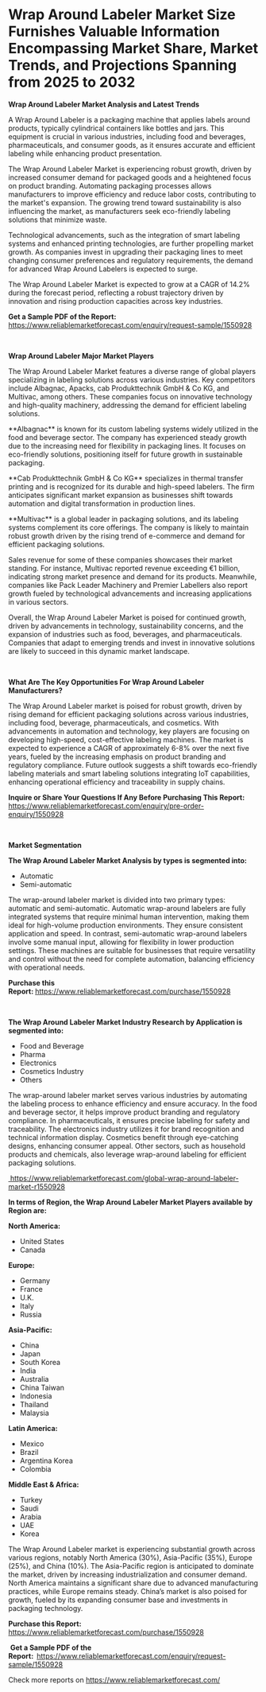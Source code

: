 <p><h1>Wrap Around Labeler Market Size Furnishes Valuable Information Encompassing Market Share, Market Trends, and Projections Spanning from 2025 to 2032</h1></p><p><strong>Wrap Around Labeler Market Analysis and Latest Trends</strong></p>
<p><p>A Wrap Around Labeler is a packaging machine that applies labels around products, typically cylindrical containers like bottles and jars. This equipment is crucial in various industries, including food and beverages, pharmaceuticals, and consumer goods, as it ensures accurate and efficient labeling while enhancing product presentation.</p><p>The Wrap Around Labeler Market is experiencing robust growth, driven by increased consumer demand for packaged goods and a heightened focus on product branding. Automating packaging processes allows manufacturers to improve efficiency and reduce labor costs, contributing to the market's expansion. The growing trend toward sustainability is also influencing the market, as manufacturers seek eco-friendly labeling solutions that minimize waste.</p><p>Technological advancements, such as the integration of smart labeling systems and enhanced printing technologies, are further propelling market growth. As companies invest in upgrading their packaging lines to meet changing consumer preferences and regulatory requirements, the demand for advanced Wrap Around Labelers is expected to surge.</p><p>The Wrap Around Labeler Market is expected to grow at a CAGR of 14.2% during the forecast period, reflecting a robust trajectory driven by innovation and rising production capacities across key industries.</p></p>
<p><strong>Get a Sample PDF of the Report:&nbsp;</strong> <a href="https://www.reliablemarketforecast.com/enquiry/request-sample/1550928?utm_campaign=2750&utm_medium=2&utm_source=Github&utm_content=ia&utm_term=08042025&utm_id=wrap-around-labeler">https://www.reliablemarketforecast.com/enquiry/request-sample/1550928</a></p>
<p>&nbsp;</p>
<p><strong>Wrap Around Labeler Major Market Players</strong></p>
<p><p>The Wrap Around Labeler Market features a diverse range of global players specializing in labeling solutions across various industries. Key competitors include Albagnac, Apacks, cab Produkttechnik GmbH & Co KG, and Multivac, among others. These companies focus on innovative technology and high-quality machinery, addressing the demand for efficient labeling solutions.</p><p>**Albagnac** is known for its custom labeling systems widely utilized in the food and beverage sector. The company has experienced steady growth due to the increasing need for flexibility in packaging lines. It focuses on eco-friendly solutions, positioning itself for future growth in sustainable packaging.</p><p>**Cab Produkttechnik GmbH & Co KG** specializes in thermal transfer printing and is recognized for its durable and high-speed labelers. The firm anticipates significant market expansion as businesses shift towards automation and digital transformation in production lines.</p><p>**Multivac** is a global leader in packaging solutions, and its labeling systems complement its core offerings. The company is likely to maintain robust growth driven by the rising trend of e-commerce and demand for efficient packaging solutions.</p><p>Sales revenue for some of these companies showcases their market standing. For instance, Multivac reported revenue exceeding €1 billion, indicating strong market presence and demand for its products. Meanwhile, companies like Pack Leader Machinery and Premier Labellers also report growth fueled by technological advancements and increasing applications in various sectors.</p><p>Overall, the Wrap Around Labeler Market is poised for continued growth, driven by advancements in technology, sustainability concerns, and the expansion of industries such as food, beverages, and pharmaceuticals. Companies that adapt to emerging trends and invest in innovative solutions are likely to succeed in this dynamic market landscape.</p></p>
<p>&nbsp;</p>
<p><strong>What Are The Key Opportunities For Wrap Around Labeler Manufacturers?</strong></p>
<p><p>The Wrap Around Labeler market is poised for robust growth, driven by rising demand for efficient packaging solutions across various industries, including food, beverage, pharmaceuticals, and cosmetics. With advancements in automation and technology, key players are focusing on developing high-speed, cost-effective labeling machines. The market is expected to experience a CAGR of approximately 6-8% over the next five years, fueled by the increasing emphasis on product branding and regulatory compliance. Future outlook suggests a shift towards eco-friendly labeling materials and smart labeling solutions integrating IoT capabilities, enhancing operational efficiency and traceability in supply chains.</p></p>
<p><strong>Inquire or Share Your Questions If Any Before Purchasing This Report:</strong> <a href="https://www.reliablemarketforecast.com/enquiry/pre-order-enquiry/1550928?utm_campaign=2750&utm_medium=2&utm_source=Github&utm_content=ia&utm_term=08042025&utm_id=wrap-around-labeler">https://www.reliablemarketforecast.com/enquiry/pre-order-enquiry/1550928</a></p>
<p>&nbsp;</p>
<p><strong>Market Segmentation</strong></p>
<p><strong>The Wrap Around Labeler Market Analysis by types is segmented into:</strong></p>
<p><ul><li>Automatic</li><li>Semi-automatic</li></ul></p>
<p><p>The wrap-around labeler market is divided into two primary types: automatic and semi-automatic. Automatic wrap-around labelers are fully integrated systems that require minimal human intervention, making them ideal for high-volume production environments. They ensure consistent application and speed. In contrast, semi-automatic wrap-around labelers involve some manual input, allowing for flexibility in lower production settings. These machines are suitable for businesses that require versatility and control without the need for complete automation, balancing efficiency with operational needs.</p></p>
<p><strong>Purchase this Report:&nbsp;</strong><a href="https://www.reliablemarketforecast.com/purchase/1550928?utm_campaign=2750&utm_medium=2&utm_source=Github&utm_content=ia&utm_term=08042025&utm_id=wrap-around-labeler">https://www.reliablemarketforecast.com/purchase/1550928</a></p>
<p>&nbsp;</p>
<p><strong>The Wrap Around Labeler Market Industry Research by Application is segmented into:</strong></p>
<p><ul><li>Food and Beverage</li><li>Pharma</li><li>Electronics</li><li>Cosmetics Industry</li><li>Others</li></ul></p>
<p><p>The wrap-around labeler market serves various industries by automating the labeling process to enhance efficiency and ensure accuracy. In the food and beverage sector, it helps improve product branding and regulatory compliance. In pharmaceuticals, it ensures precise labeling for safety and traceability. The electronics industry utilizes it for brand recognition and technical information display. Cosmetics benefit through eye-catching designs, enhancing consumer appeal. Other sectors, such as household products and chemicals, also leverage wrap-around labeling for efficient packaging solutions.</p></p>
<p><a href="https://www.reliablemarketforecast.com/global-wrap-around-labeler-market-r1550928?utm_campaign=2750&utm_medium=2&utm_source=Github&utm_content=ia&utm_term=08042025&utm_id=wrap-around-labeler">&nbsp;https://www.reliablemarketforecast.com/global-wrap-around-labeler-market-r1550928</a></p>
<p><strong>In terms of Region, the Wrap Around Labeler Market Players available by Region are:</strong></p>
<p>
    <p> <strong> North America: </strong>
        <ul>
            <li>United States</li>
            <li>Canada</li>
        </ul>
        </p> 
    <p> <strong> Europe: </strong>
        <ul>
            <li>Germany</li>
            <li>France</li>
            <li>U.K.</li>
            <li>Italy</li>
            <li>Russia</li>
        </ul>
        </p> 
    <p> <strong> Asia-Pacific: </strong>
        <ul>
            <li>China</li>
            <li>Japan</li>
            <li>South Korea</li>
            <li>India</li>
            <li>Australia</li>
            <li>China Taiwan</li>
            <li>Indonesia</li>
            <li>Thailand</li>
            <li>Malaysia</li>
        </ul>
        </p> 
    <p> <strong> Latin America: </strong>
        <ul>
            <li>Mexico</li>
            <li>Brazil</li>
            <li>Argentina Korea</li>
            <li>Colombia</li>
        </ul>
        </p> 
    <p> <strong> Middle East & Africa: </strong>
        <ul>
            <li>Turkey</li>
            <li>Saudi</li>
            <li>Arabia</li>
            <li>UAE</li>
            <li>Korea</li>
        </ul>
    </p>
    </p>
<p><p>The Wrap Around Labeler market is experiencing substantial growth across various regions, notably North America (30%), Asia-Pacific (35%), Europe (25%), and China (10%). The Asia-Pacific region is anticipated to dominate the market, driven by increasing industrialization and consumer demand. North America maintains a significant share due to advanced manufacturing practices, while Europe remains steady. China’s market is also poised for growth, fueled by its expanding consumer base and investments in packaging technology.</p></p>
<p><strong>Purchase this Report: </strong><a href="https://www.reliablemarketforecast.com/purchase/1550928?utm_campaign=2750&utm_medium=2&utm_source=Github&utm_content=ia&utm_term=08042025&utm_id=wrap-around-labeler">https://www.reliablemarketforecast.com/purchase/1550928</a></p>
<p>&nbsp;<strong>Get a Sample PDF of the Report:&nbsp;&nbsp;</strong><a href="https://www.reliablemarketforecast.com/enquiry/request-sample/1550928?utm_campaign=2750&utm_medium=2&utm_source=Github&utm_content=ia&utm_term=08042025&utm_id=wrap-around-labeler">https://www.reliablemarketforecast.com/enquiry/request-sample/1550928</a></p>
<p><strong></strong></p>
<p>Check more reports on <a href="https://www.reliablemarketforecast.com/?utm_campaign=2750&utm_medium=2&utm_source=Github&utm_content=ia&utm_term=08042025&utm_id=wrap-around-labeler">https://www.reliablemarketforecast.com/</a></p>